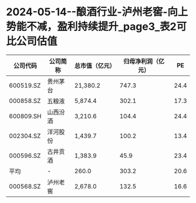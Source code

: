 # 2024-05-14--酿酒行业-泸州老窖-向上势能不减，盈利持续提升_page3_表2可比公司估值

| 公司代码 | 公司简称 | 总市值（亿元） | 归母净利润（亿元） | PE |
| --- | --- | --- | --- | --- |
| 600519.SZ | 贵州茅台 | 21,380.2 | 747.3 | 24.4 |
| 000858.SZ | 五粮液 | 5,874.4 | 302.1 | 17.3 |
| 600809.SH | 山西汾酒 | 3,210.6 | 104.4 | 24.4 |
| 002304.SZ | 洋河股份 | 1,439.7 | 100.2 | 13.4 |
| 000596.SZ | 古井贡酒 | 1,383.9 | 45.9 | 23.4 |
| 平均 | - | 260.0 | 303.2 | 20.6 |
| 000568.SZ | 泸州老窖 | 2,678.0 | 132.5 | 16.6 |